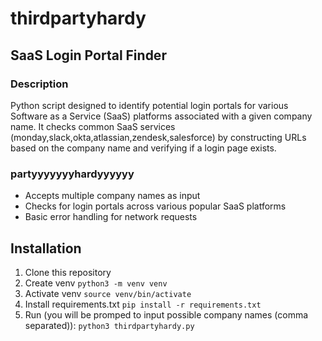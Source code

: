 # thirdpartyhardy
## SaaS Login Portal Finder

### Description
Python script designed to identify potential login portals for various Software as a Service (SaaS) platforms associated with a given company name. It checks common SaaS services (monday,slack,okta,atlassian,zendesk,salesforce) by constructing URLs based on the company name and verifying if a login page exists.

### partyyyyyyyhardyyyyyy
- Accepts multiple company names as input
- Checks for login portals across various popular SaaS platforms
- Basic error handling for network requests

## Installation
1. Clone this repository 
2. Create venv `python3 -m venv venv`
3. Activate venv `source venv/bin/activate`
4. Install requirements.txt `pip install -r requirements.txt`
5. Run (you will be promped to input possible company names (comma separated)): `python3 thirdpartyhardy.py` 
